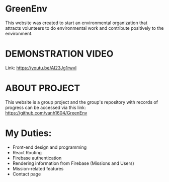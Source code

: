 # GreenEnv
This website was created to start an environmental organization that attracts volunteers to do environmental work and contribute positively to the environment. 

# DEMONSTRATION VIDEO
Link: https://youtu.be/Al23Jg1rwvI

# ABOUT PROJECT
This website is a group project and the group's repository with records of progress can be accessed via this link: https://github.com/vanh1604/GreenEnv

# My Duties:
  * Front-end design and programming
  * React Routing
  * Firebase authentication
  * Rendering information from Firebase (Missions and Users)
  * Mission-related features
  * Contact page
